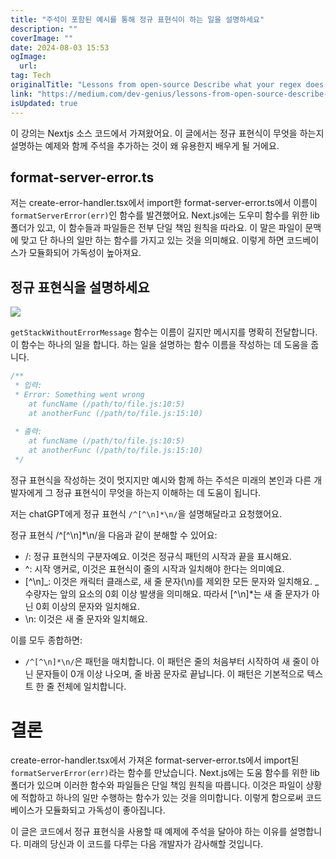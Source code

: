 ```yaml
---
title: "주석이 포함된 예시를 통해 정규 표현식이 하는 일을 설명하세요"
description: ""
coverImage: ""
date: 2024-08-03 15:53
ogImage:
  url:
tag: Tech
originalTitle: "Lessons from open-source Describe what your regex does with a commented example"
link: "https://medium.com/dev-genius/lessons-from-open-source-describe-what-your-regex-does-with-a-commented-example-fb5bfe8df777"
isUpdated: true
---
```


이 강의는 Nextjs 소스 코드에서 가져왔어요. 이 글에서는 정규 표현식이 무엇을 하는지 설명하는 예제와 함께 주석을 추가하는 것이 왜 유용한지 배우게 될 거에요.

## format-server-error.ts

저는 create-error-handler.tsx에서 import한 format-server-error.ts에서 이름이 `formatServerError(err)`인 함수를 발견했어요. Next.js에는 도우미 함수를 위한 lib 폴더가 있고, 이 함수들과 파일들은 전부 단일 책임 원칙을 따라요. 이 말은 파일이 문맥에 맞고 단 하나의 일만 하는 함수를 가지고 있는 것을 의미해요. 이렇게 하면 코드베이스가 모듈화되어 가독성이 높아져요.

## 정규 표현식을 설명하세요

<!-- seedividend - 사각형 -->

<ins class="adsbygoogle"
     style="display:block"
     data-ad-client="ca-pub-4877378276818686"
     data-ad-slot="1898504329"
     data-ad-format="auto"
     data-full-width-responsive="true"></ins>

<script>
     (adsbygoogle = window.adsbygoogle || []).push({});
</script>

<img src="/assets/img/Lessonsfromopen-sourceDescribewhatyourregexdoeswithacommentedexample_0.png" />

`getStackWithoutErrorMessage` 함수는 이름이 길지만 메시지를 명확히 전달합니다. 이 함수는 하나의 일을 합니다. 하는 일을 설명하는 함수 이름을 작성하는 데 도움을 줍니다.

```js
/**
 * 입력:
 * Error: Something went wrong
    at funcName (/path/to/file.js:10:5)
    at anotherFunc (/path/to/file.js:15:10)
 
 * 출력:
    at funcName (/path/to/file.js:10:5)
    at anotherFunc (/path/to/file.js:15:10) 
 */
```

정규 표현식을 작성하는 것이 멋지지만 예시와 함께 하는 주석은 미래의 본인과 다른 개발자에게 그 정규 표현식이 무엇을 하는지 이해하는 데 도움이 됩니다.

<!-- seedividend - 사각형 -->

<ins class="adsbygoogle"
     style="display:block"
     data-ad-client="ca-pub-4877378276818686"
     data-ad-slot="1898504329"
     data-ad-format="auto"
     data-full-width-responsive="true"></ins>

<script>
     (adsbygoogle = window.adsbygoogle || []).push({});
</script>

저는 chatGPT에게 정규 표현식 `/^[^\n]*\n/`을 설명해달라고 요청했어요.

정규 표현식 /^[^\n]\*\n/을 다음과 같이 분해할 수 있어요:

- /: 정규 표현식의 구분자예요. 이것은 정규식 패턴의 시작과 끝을 표시해요.
- ^: 시작 앵커로, 이것은 표현식이 줄의 시작과 일치해야 한다는 의미예요.
- [^\n]_: 이것은 캐릭터 클래스로, 새 줄 문자(\n)를 제외한 모든 문자와 일치해요. _ 수량자는 앞의 요소의 0회 이상 발생을 의미해요. 따라서 [^\n]\*는 새 줄 문자가 아닌 0회 이상의 문자와 일치해요.
- \n: 이것은 새 줄 문자와 일치해요.

이를 모두 종합하면:

<!-- seedividend - 사각형 -->

<ins class="adsbygoogle"
     style="display:block"
     data-ad-client="ca-pub-4877378276818686"
     data-ad-slot="1898504329"
     data-ad-format="auto"
     data-full-width-responsive="true"></ins>

<script>
     (adsbygoogle = window.adsbygoogle || []).push({});
</script>

- `/^[^\n]*\n/`은 패턴을 매치합니다. 이 패턴은 줄의 처음부터 시작하여 새 줄이 아닌 문자들이 0개 이상 나오며, 줄 바꿈 문자로 끝납니다. 이 패턴은 기본적으로 텍스트 한 줄 전체에 일치합니다.

# 결론

create-error-handler.tsx에서 가져온 format-server-error.ts에서 import된 `formatServerError(err)`라는 함수를 만났습니다. Next.js에는 도움 함수를 위한 lib 폴더가 있으며 이러한 함수와 파일들은 단일 책임 원칙을 따릅니다. 이것은 파일이 상황에 적합하고 하나의 일만 수행하는 함수가 있는 것을 의미합니다. 이렇게 함으로써 코드베이스가 모듈화되고 가독성이 좋아집니다.

이 글은 코드에서 정규 표현식을 사용할 때 예제에 주석을 달아야 하는 이유를 설명합니다. 미래의 당신과 이 코드를 다루는 다음 개발자가 감사해할 것입니다.
